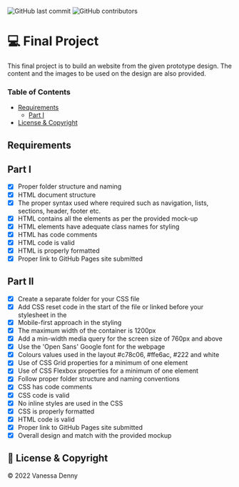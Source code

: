 ![GitHub last commit](https://img.shields.io/github/last-commit/vanessaidenny/final-project?color=blueviolet&style=plastic)
![GitHub contributors](https://img.shields.io/github/contributors/vanessaidenny/final-project?color=brightgreen&style=plastic)

# 💻 Final Project

This final project is to build an website from the given prototype design. The content and the images to be used on the design are also provided.

### Table of Contents

- [Requirements](#requirements)
  - [Part I](#part1)
- [License & Copyright](#license-&-copyright)

## Requirements

<a name="requirements"></a>

## Part I

<a name="part1"></a>

- [x] Proper folder structure and naming
- [x] HTML document structure
- [x] The proper syntax used where required such as navigation, lists, sections, header, footer etc.
- [x] HTML contains all the elements as per the provided mock-up
- [x] HTML elements have adequate class names for styling
- [x] HTML has code comments
- [x] HTML code is valid
- [x] HTML is properly formatted
- [x] Proper link to GitHub Pages site submitted

## Part II

<a name="part2"></a>

- [x] Create a separate folder for your CSS file
- [x] Add CSS reset code in the start of the file or linked before your stylesheet in the <head>
- [x] Mobile-first approach in the styling
- [x] The maximum width of the container is 1200px
- [x] Add a min-width media query for the screen size of 760px and above
- [x] Use the 'Open Sans' Google font for the webpage
- [x] Colours values used in the layout #c78c06, #ffe6ac, #222 and white
- [x] Use of CSS Grid properties for a minimum of one element
- [x] Use of CSS Flexbox properties for a minimum of one element
- [x] Follow proper folder structure and naming conventions
- [x] CSS has code comments
- [x] CSS code is valid
- [x] No inline styles are used in the CSS
- [x] CSS is properly formatted
- [x] HTML code is valid
- [x] Proper link to GitHub Pages site submitted
- [x] Overall design and match with the provided mockup

## 📌 License & Copyright

<a name="license-&-copyright"></a>

&copy; 2022 Vanessa Denny
